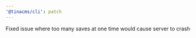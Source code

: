 ```yaml
---
'@tinacms/cli': patch
---
```


Fixed issue where too many saves at one time would cause server to crash
